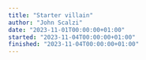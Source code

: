 ```yaml
---
title: "Starter villain"
author: "John Scalzi"
date: "2023-11-01T00:00:00+01:00"
started: "2023-11-04T00:00:00+01:00"
finished: "2023-11-04T00:00:00+01:00"
---
```

